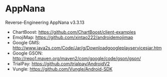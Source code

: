 # AppNana
Reverse-Engineering AppNana v3.3.13

 - ChartBoost: https://github.com/ChartBoost/client-examples
 - EmojiMap: https://github.com/xintao222/androidemojimap
 - Google GMS: http://www.java2s.com/Code/Jar/g/Downloadgoogleplayservicesjar.htm
 - Google GSON: http://repo1.maven.org/maven2/com/google/code/gson/gson/
 - TrialPay: https://github.com/trialpay/AndroidV2
 - Vungle: https://github.com/Vungle/Android-SDK
